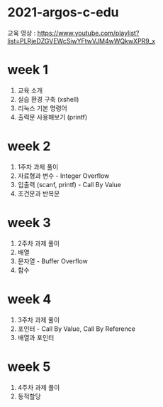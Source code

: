# 2021-argos-c-edu

교육 영상 : https://www.youtube.com/playlist?list=PLRjeDZGVEWcSiwYFtwVJM4wWQkwXPR9_x

# week 1
1. 교육 소개
2. 실습 환경 구축 (xshell)
3. 리눅스 기본 명령어
4. 출력문 사용해보기 (printf)

# week 2
1. 1주차 과제 풀이
2. 자료형과 변수 - Integer Overflow
3. 입출력 (scanf, printf) - Call By Value
4. 조건문과 반복문

# week 3
1. 2주차 과제 풀이
2. 배열
3. 문자열 - Buffer Overflow
4. 함수

# week 4
1. 3주차 과제 풀이
2. 포인터 - Call By Value, Call By Reference
3. 배열과 포인터

# week 5
1. 4주차 과제 풀이
2. 동적할당
